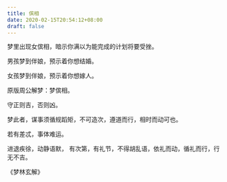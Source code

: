 ```yaml
---
title: 傧相
date: 2020-02-15T20:54:12+08:00
draft: false
---
```


梦里出现女傧相，暗示你满以为能完成的计划将要受挫。

男孩梦到伴娘，预示着你想结婚。

女孩梦到伴娘，预示着你想嫁人。

原版周公解梦：梦傧相。

守正则吉，否则凶。

梦此者，谋事须循规蹈矩，不可造次，遵道而行，相时而动可也。

若有差忒，事体难运。

进退疾徐，动静语默， 有次第，有礼节，不得胡乱语，依礼而动，循礼而行，行无不吉。

《梦林玄解》